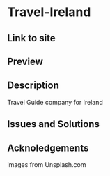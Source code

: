 # Travel-Ireland

## Link to site

## Preview

## Description

Travel Guide company for Ireland

## Issues and Solutions

## Acknoledgements

images from Unsplash.com